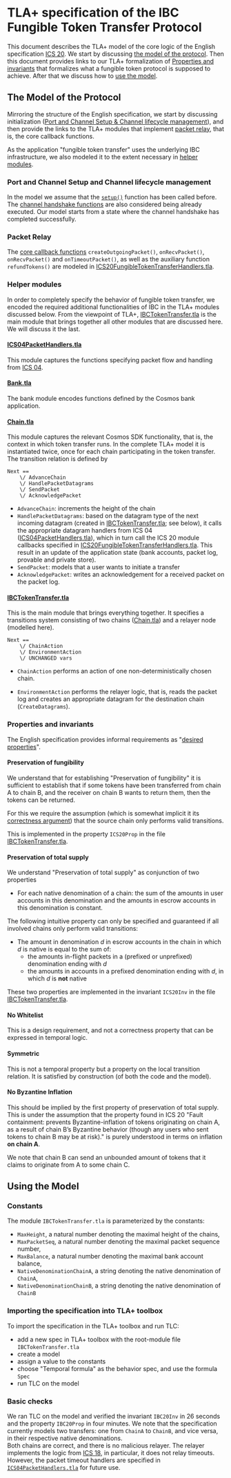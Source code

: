 # TLA+ specification of the IBC Fungible Token Transfer Protocol

This document describes the TLA+ model of the core logic of the English
specification [ICS
20](https://github.com/cosmos/ics/tree/5877197dc03e844542cb8628dd52674a37ca6ff9/spec/ics-020-fungible-token-transfer). We
start by discussing [the model of the
protocol](#the-model-of-the-protocol).
 Then this document provides links to our TLA+ formalization of [Properties and
invariants](#properties-and-invariants) that formalizes what a fungible
token protocol is supposed to achieve. 
After that we discuss how to [use the model](#using-the-model).

## The Model of the Protocol

 Mirroring
the structure of the English specification, we start by discussing
initialization ([Port and Channel Setup & Channel lifecycle management](#port-and-channel-setup-and-channel-lifecycle-management)), and then provide the links to the TLA+ modules that
implement [packet relay](#packet-relay), that is, the core callback functions.

As the application "fungible token transfer" uses the underlying IBC
infrastructure, we also modeled it to the extent necessary in [helper
modules](#helper-modules).

### Port and Channel Setup and Channel lifecycle management


In the model we assume that the [`setup()`](https://github.com/cosmos/ics/tree/5877197dc03e844542cb8628dd52674a37ca6ff9/spec/ics-020-fungible-token-transfer#port--channel-setup) function has been called
before. The [channel handshake
functions]((https://github.com/cosmos/ics/tree/5877197dc03e844542cb8628dd52674a37ca6ff9/spec/ics-020-fungible-token-transfer#channel-lifecycle-management))
are also considered being already executed. Our
model starts from a state where the channel handshake has completed
successfully. 

### Packet Relay

The [core callback functions](https://github.com/cosmos/ics/tree/5877197dc03e844542cb8628dd52674a37ca6ff9/spec/ics-020-fungible-token-transferr#packet-relay)
`createOutgoingPacket()`, `onRecvPacket()`, `onRecvPacket()` and 
	`onTimeoutPacket()`, as well as the auxiliary function `refundTokens()`
	are modeled in
	[ICS20FungibleTokenTransferHandlers.tla](ICS20FungibleTokenTransferHandlers.tla). 
	
### Helper modules

In order to completely specify the behavior of fungible token
transfer, we encoded the required additional functionalities of IBC in
the TLA+ modules discussed below. From
the viewpoint of TLA+, [IBCTokenTransfer.tla](IBCTokenTransfer.tla) is
the main module that brings together all other modules that are
discussed here. We will discuss it the last.

	
#### [ICS04PacketHandlers.tla](ICS04PacketHandlers.tla) 

This module captures the functions
specifying packet flow and handling from [ICS
04](https://github.com/cosmos/ics/tree/5877197dc03e844542cb8628dd52674a37ca6ff9/spec/ics-004-channel-and-packet-semantics). 

#### [Bank.tla](bank.tla) 
The bank module encodes functions defined by the Cosmos bank
  application. 
  
#### [Chain.tla](Chain.tla)

This module captures the relevant
  Cosmos SDK functionality, that is, the context in which token
  transfer runs. In the complete TLA+ model it is instantiated twice,
  once for each chain participating in the token transfer.
  The transition relation is defined by

```tla
Next ==
    \/ AdvanceChain
    \/ HandlePacketDatagrams
    \/ SendPacket
    \/ AcknowledgePacket
```

- `AdvanceChain`: increments the height of the chain
- `HandlePacketDatagrams`: based on the datagram type of the next
  incoming datagram (created in
  [IBCTokenTransfer.tla](IBCTokenTransfer.tla); see below), it calls the
  appropriate datagram handlers from ICS 04
  ([ICS04PacketHandlers.tla](ICS04PacketHandlers.tla)), which in turn call the
  ICS 20 module callbacks specified in
  [ICS20FungibleTokenTransferHandlers.tla](ICS20FungibleTokenTransferHandlers.tla).
  This result in an update of the application state (bank accounts,
  packet log, provable and private store).
- `SendPacket`: models that a user wants to initiate a transfer
- `AcknowledgePacket`: writes an acknowledgement for a received packet
  on the packet log.


#### [IBCTokenTransfer.tla](IBCTokenTransfer.tla) 
This is the main module that
  brings everything together. It specifies a transitions system
  consisting of two chains ([Chain.tla](Chain.tla)) and a
  relayer node (modelled here). 
```tla
Next ==
    \/ ChainAction
    \/ EnvironmentAction
    \/ UNCHANGED vars
```

- `ChainAction` performs an action of one non-deterministically chosen
  chain.
  
- `EnvironmentAction` performs the relayer logic, that is, reads the
  packet log and creates an appropriate datagram for the destination
  chain (`CreateDatagrams`).
  

### Properties and invariants

The English specification provides informal requirements as "[desired properties](
https://github.com/cosmos/ics/tree/5877197dc03e844542cb8628dd52674a37ca6ff9/spec/ics-020-fungible-token-transfer#desired-properties)".

#### Preservation of fungibility

We understand that for establishing "Preservation of fungibility" it
is sufficient to establish that if
some tokens have been transferred from chain A to chain B, and the receiver
on chain B wants to return them, then the tokens can be returned.

For this we require the assumption (which is somewhat implicit it
 its [correctness
argument](https://github.com/cosmos/ics/tree/5877197dc03e844542cb8628dd52674a37ca6ff9/spec/ics-020-fungible-token-transfer#correctness)) that the source chain only performs valid transitions.

This is implemented in the property `ICS20Prop` in the file [IBCTokenTransfer.tla](IBCTokenTransfer.tla).


#### Preservation of total supply

We understand "Preservation of total supply" as conjunction of two
properties

- For each native denomination of a chain: the sum of the amounts in
  user accounts in this denomination and the amounts in escrow
  accounts in this denomination is constant.
  
The following intuitive property can only be specified and guaranteed
if all involved chains only perform valid transitions:
  
- The amount in denomination *d* in escrow accounts in the chain in which *d* is native
is equal to the sum of:
	* the amounts in-flight packets in a (prefixed or unprefixed) denomination ending with *d*
	* the amounts in accounts in a prefixed denomination ending with *d*, in which *d* is 
**not**  native

These two properties are implemented in the invariant `ICS20Inv` in the file 
[IBCTokenTransfer.tla](IBCTokenTransfer.tla).

#### No Whitelist

This is a design requirement, and not a correctness property that can be expressed 
in temporal logic.


#### Symmetric

This is not a temporal property but a property on the local transition
relation. It is satisfied by construction (of both the code and the
model).


#### No Byzantine Inflation

This should be implied by the first property of preservation of total
supply. This is under the assumption that the property found in ICS 20
"Fault containment: prevents Byzantine-inflation of tokens originating
on chain A, as a result of chain B’s Byzantine behavior (though any
users who sent tokens to chain B may be at risk)." is purely
understood in terms on inflation **on chain A**.

We note that chain B can send an unbounded amount of tokens that it
claims to originate from A to some chain C.


## Using the Model


### Constants

The module `IBCTokenTransfer.tla` is parameterized by the constants:
 - `MaxHeight`, a natural number denoting the maximal height of the chains,
 - `MaxPacketSeq`, a natural number denoting the maximal packet sequence number,
 - `MaxBalance`, a natural number denoting the maximal bank account balance,
 - `NativeDenominationChainA`, a string denoting the native denomination of `ChainA`,
 - `NativeDenominationChainB`, a string denoting the native denomination of `ChainB`


### Importing the specification into TLA+ toolbox

To import the specification in the TLA+ toolbox and run TLC:
  - add a new spec in TLA+ toolbox with the root-module file `IBCTokenTransfer.tla` 
  - create a model
  - assign a value to the constants
  - choose "Temporal formula" as the behavior spec, and use the formula `Spec`
  - run TLC on the model

### Basic checks 

We ran TLC on the model and verified the invariant `IBC20Inv` in 26 seconds and 
the property `IBC20Prop` in four minutes. 
We note that the specification currently models two transfers: one from `ChainA` to `ChainB`, and vice versa, in their respective native denominations.  
Both chains are correct, and there is no malicious relayer. 
The relayer implements the logic from [ICS 18](https://github.com/cosmos/ics/tree/5877197dc03e844542cb8628dd52674a37ca6ff9/spec/ics-018-relayer-algorithms), in particular, it does not 
relay timeouts. 
However, the packet timeout handlers are specified in [`ICS04PacketHandlers.tla`](ICS04PacketHandlers.tla)
for future use.
